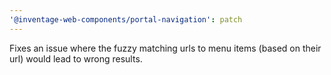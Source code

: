 ```yaml
---
'@inventage-web-components/portal-navigation': patch
---
```


Fixes an issue where the fuzzy matching urls to menu items (based on their url) would lead to wrong results.
